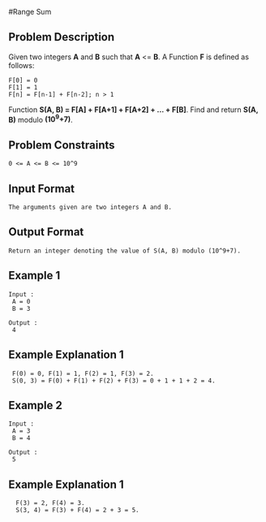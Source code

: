 #Range Sum

## Problem Description
Given two integers **A** and **B** such that **A** <= **B**. A Function **F** is defined as follows:
```
F[0] = 0
F[1] = 1
F[n] = F[n-1] + F[n-2]; n > 1
```
Function **S(A, B) = F[A] + F[A+1] + F[A+2] + ... + F[B]**. Find and return **S(A, B)** modulo **(10<sup>9</sup>+7)**.  
## Problem Constraints
```
0 <= A <= B <= 10^9
```

## Input Format
```
The arguments given are two integers A and B.
```

## Output Format
```
Return an integer denoting the value of S(A, B) modulo (10^9+7).
```
## Example 1
```
Input :
 A = 0
 B = 3

Output :
 4
```

## Example Explanation 1
```
 F(0) = 0, F(1) = 1, F(2) = 1, F(3) = 2.
 S(0, 3) = F(0) + F(1) + F(2) + F(3) = 0 + 1 + 1 + 2 = 4.
```

## Example 2
```
Input :
 A = 3
 B = 4

Output :
 5
```

## Example Explanation 1
```
  F(3) = 2, F(4) = 3.
  S(3, 4) = F(3) + F(4) = 2 + 3 = 5.
```
